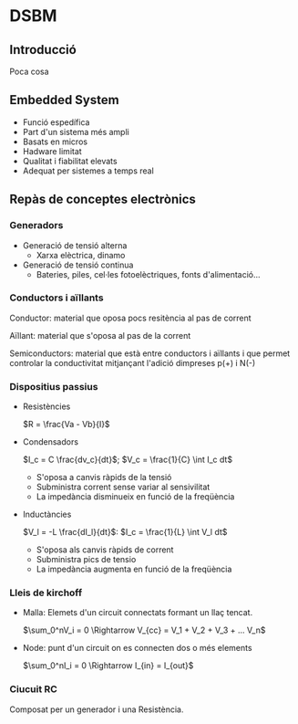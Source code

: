 # DSBM

## Introducció

Poca cosa

## Embedded System

- Funció espedífica
- Part d'un sistema més ampli
- Basats en micros
- Hadware limitat
- Qualitat i fiabilitat elevats
- Adequat per sistemes a temps real

## Repàs de conceptes electrònics

### Generadors

- Generació de tensió alterna
    - Xarxa elèctrica, dinamo
- Generació de tensió continua
    - Bateries, piles, cel·les fotoelèctriques, fonts d'alimentació...

### Conductors i aïllants

Conductor: material que oposa pocs resitència al pas de corrent

Aïllant: material que s'oposa al pas de la corrent

Semiconductors: material que està entre conductors i aïllants i que permet controlar la conductivitat mitjançant l'adició dimpreses p(+) i N(-)

### Dispositius passius

- Resistències

    $R = \frac{Va - Vb}{I}$

- Condensadors

    $I_c = C \frac{dv_c}{dt}$; $V_c = \frac{1}{C} \int I_c dt$

    - S'oposa a canvis ràpids de la tensió
    - Subministra corrent sense variar al sensivilitat
    - La impedància disminueix en funció de la freqüència

- Inductàncies

    $V_l = -L \frac{dI_l}{dt}$: $I_c = \frac{1}{L} \int V_l dt$

    - S'oposa als canvis ràpids de corrent
    - Subministra pics de tensio
    - La impedància augmenta en funció de la freqüència

### Lleis de kirchoff

- Malla: Elemets d'un circuit connectats formant un llaç tencat.

    $\sum_0^nV_i = 0 \Rightarrow V_{cc} = V_1 + V_2 + V_3 + ... V_n$

- Node: punt d'un circuit on es connecten dos o més elements

    $\sum_0^nI_i = 0 \Rightarrow I_{in} = I_{out}$

### Ciucuit RC

Composat per un generador i una Resistència.